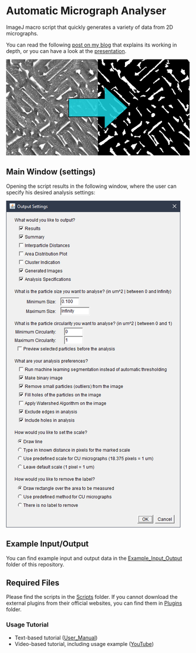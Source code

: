 # Automatic Micrograph Analyser

ImageJ macro script that quickly generates a variety of data from 2D micrographs.

You can read the following [post on my blog](https://pawelcislo.com/2018/09/16/how-did-i-automate-micrograph-analysis/) that explains its working in depth, or you can have a look at the [presentation](https://drive.google.com/file/d/1mQZH9pExTbmQhjIbX7bjFtQNP66orTm6/view?usp=sharing).

![](./repo_image.png)

## Main Window (settings)

Opening the script results in the following window, where the user can specify his desired analysis settings:

![](./main_window.png)

## Example Input/Output

You can find example input and output data in the [Example_Input_Output](Example_Input_Output) folder of this repository.

## Required Files

Please find the scripts in the [Scripts](Required_Files/Scripts) folder. If you cannot download the external plugins from their official websites, you can find them in [Plugins](Required_Files/Plugins) folder.

### Usage Tutorial

 - Text-based tutorial ([User_Manual](User_Manual.pdf))
 - Video-based tutorial, including usage example ([YouTube](https://www.youtube.com/watch?v=GK4SVDmPB0k&width=450&height=253&centervid=1&rel=0&listType=playlist&list=PLMzKVaLgphQcEBCz313qfkpeq3UDqXlAg&plindex=0))